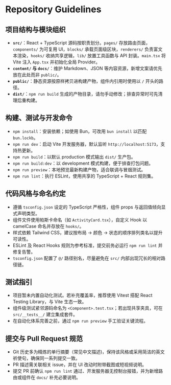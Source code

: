 # Repository Guidelines

## 项目结构与模块组织
- **`src/`**：React + TypeScript 源码按职责划分。`pages/` 存放路由页面，`components/` 为可复用 UI，`blocks/` 承载页面级区块，`renderers/` 负责富文本渲染，`hooks/` 收纳共享逻辑，`lib/` 放置工具函数与 API 封装。`main.tsx` 将 Vite 注入 `App.tsx` 并初始化全局 Provider。
- **`content/` 与 `docs/`**：维护 Markdown、JSON 等内容资源，新增文案请优先放在此处而非 `public/`。
- **`public/`**：静态资源按原样拷贝进构建产物，组件内引用时使用以 `/` 开头的路径。
- **`dist/`**：`npm run build` 生成的产物目录，请勿手动修改；排查异常时可先清理后重构建。

## 构建、测试与开发命令
- `npm install`：安装依赖；如使用 Bun，可改用 `bun install` 以匹配 `bun.lockb`。
- `npm run dev`：启动 Vite 开发服务器，默认监听 `http://localhost:5173`，支持热更新。
- `npm run build`：以默认 production 模式输出 `dist/` 生产包。
- `npm run build:dev`：以 development 模式构建，便于排查打包问题。
- `npm run preview`：本地预览最新构建产物，适合联调与冒烟测试。
- `npm run lint`：执行 ESLint，使用共享的 TypeScript + React 规则集。

## 代码风格与命名约定
- 遵循 `tsconfig.json` 设定的 TypeScript 严格性，组件 props 与返回值倾向显式声明类型。
- 组件文件使用帕斯卡命名（如 `ActivityCard.tsx`），自定义 Hook 以 camelCase 命名并存放在 `hooks/`。
- 样式依赖 Tailwind CSS，建议按布局 → 颜色 → 状态的顺序排列类名以提升可读性。
- ESLint 及 React Hooks 规则为参考标准，提交前务必运行 `npm run lint` 并修复告警。
- `tsconfig.json` 配置了 `@/` 路径别名，尽量避免在 `src/` 内部出现冗长的相对路径链。

## 测试指引
- 项目暂未内置自动化测试。若补充覆盖率，推荐使用 Vitest 搭配 React Testing Library，与 Vite 生态一致。
- 组件级测试紧邻源码命名为 `<Component>.test.tsx`；若出现共享夹具，可在 `src/__tests__/` 建立集成套件。
- 在自动化体系完善之前，通过 `npm run preview` 手工验证关键流程。

## 提交与 Pull Request 规范
- Git 历史多为精炼的单行摘要（常见中文描述)，保持该风格或采用简洁的英文祈使句，确保同一系列提交一致。
- PR 描述需关联相关 issue，并在 UI 改动时附带截图或短视频说明。
- 提交 PR 前确认 `npm run lint` 通过、开发服务器无控制台报错，并为新增路由或组件在 `docs/` 补充必要说明。
